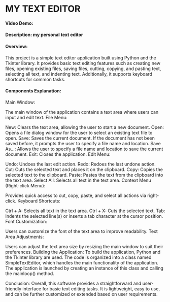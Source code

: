 # MY TEXT EDITOR
#### Video Demo:  <URL HERE>
#### Description: my personal text editor
#### Overview:
This project is a simple text editor application built using Python and the Tkinter library. It provides basic text editing features such as creating new files, opening existing files, saving files, cutting, copying, and pasting text, selecting all text, and indenting text. Additionally, it supports keyboard shortcuts for common tasks.

#### Components Explanation:
Main Window:

The main window of the application contains a text area where users can input and edit text.
File Menu:

New: Clears the text area, allowing the user to start a new document.
Open: Opens a file dialog window for the user to select an existing text file to open.
Save: Saves the current document. If the document has not been saved before, it prompts the user to specify a file name and location.
Save As...: Allows the user to specify a file name and location to save the current document.
Exit: Closes the application.
Edit Menu:

Undo: Undoes the last edit action.
Redo: Redoes the last undone action.
Cut: Cuts the selected text and places it on the clipboard.
Copy: Copies the selected text to the clipboard.
Paste: Pastes the text from the clipboard into the text area.
Select All: Selects all text in the text area.
Context Menu (Right-click Menu):

Provides quick access to cut, copy, paste, and select all actions via right-click.
Keyboard Shortcuts:

Ctrl + A: Selects all text in the text area.
Ctrl + X: Cuts the selected text.
Tab: Indents the selected line(s) or inserts a tab character at the cursor position.
Font Customization:

Users can customize the font of the text area to improve readability.
Text Area Adjustments:

Users can adjust the text area size by resizing the main window to suit their preferences.
Building the Application:
To build the application, Python and the Tkinter library are used. The code is organized into a class named SimpleTextEditor, which handles the main functionality of the application. The application is launched by creating an instance of this class and calling the mainloop() method.

Conclusion:
Overall, this software provides a straightforward and user-friendly interface for basic text editing tasks. It is lightweight, easy to use, and can be further customized or extended based on user requirements.

